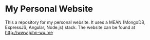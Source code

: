 # My Personal Website
This a repository for my personal website. It uses a MEAN (MongoDB, ExpressJS, Angular, Node.js) stack. The website can be found at http://www.john-wu.me

